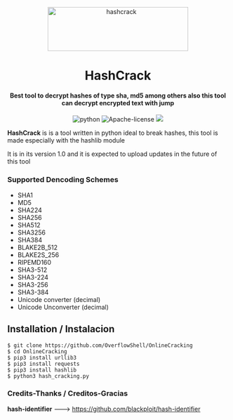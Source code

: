 <p align="center">
	<a href="https://github.com/OverflowShell/OnlineCracking"><img src="https://github.com/OverflowShell/OnlineCracking/hash_crack.png" title="HashCrack" alt="hashcrack" height="100" width="320"></a>
</p>
<h1 align="center">HashCrack</h1>
<h4 align="center">Best tool to decrypt hashes of type sha, md5 among others also this tool can decrypt encrypted text with jump</h4>
<p align="center">
	<img src="http://ForTheBadge.com/images/badges/made-with-python.svg" title="python" alt="python">
	<img src="https://img.shields.io/badge/License-Apache%202.0-blue.svg" title="Apache-License" alt="Apache-license">
	<img src="https://img.shields.io/github/stars/Naereen/StrapDown.js.svg?style=social&label=Star&maxAge=2592000">




**HashCrack** is is a tool written in python ideal to break hashes, this tool is made especially with the hashlib module

It is in its version 1.0 and it is expected to upload updates in the future of this tool

### Supported Dencoding Schemes
- SHA1
- MD5
- SHA224
- SHA256
- SHA512
- SHA3256
- SHA384
- BLAKE2B_512
- BLAKE2S_256
- RIPEMD160
- SHA3-512
- SHA3-224
- SHA3-256
- SHA3-384
- Unicode converter (decimal)
- Unicode Unconverter (decimal)
## Installation / Instalacion
	$ git clone https://github.com/OverflowShell/OnlineCracking
	$ cd OnlineCracking
	$ pip3 install urllib3
	$ pip3 install requests
	$ pip3 install hashlib
	$ python3 hash_cracking.py
### Credits-Thanks / Creditos-Gracias
**hash-identifier** ---> https://github.com/blackploit/hash-identifier
